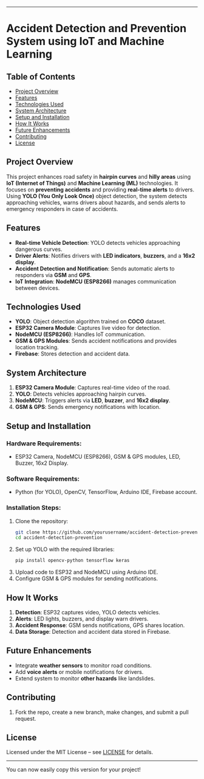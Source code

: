 

---

# Accident Detection and Prevention System using IoT and Machine Learning

## Table of Contents
- [Project Overview](#project-overview)
- [Features](#features)
- [Technologies Used](#technologies-used)
- [System Architecture](#system-architecture)
- [Setup and Installation](#setup-and-installation)
- [How It Works](#how-it-works)
- [Future Enhancements](#future-enhancements)
- [Contributing](#contributing)
- [License](#license)

## Project Overview
This project enhances road safety in **hairpin curves** and **hilly areas** using **IoT (Internet of Things)** and **Machine Learning (ML)** technologies. It focuses on **preventing accidents** and providing **real-time alerts** to drivers. Using **YOLO (You Only Look Once)** object detection, the system detects approaching vehicles, warns drivers about hazards, and sends alerts to emergency responders in case of accidents.

## Features
- **Real-time Vehicle Detection**: YOLO detects vehicles approaching dangerous curves.
- **Driver Alerts**: Notifies drivers with **LED indicators**, **buzzers**, and a **16x2 display**.
- **Accident Detection and Notification**: Sends automatic alerts to responders via **GSM** and **GPS**.
- **IoT Integration**: **NodeMCU (ESP8266)** manages communication between devices.

## Technologies Used
- **YOLO**: Object detection algorithm trained on **COCO** dataset.
- **ESP32 Camera Module**: Captures live video for detection.
- **NodeMCU (ESP8266)**: Handles IoT communication.
- **GSM & GPS Modules**: Sends accident notifications and provides location tracking.
- **Firebase**: Stores detection and accident data.

## System Architecture
1. **ESP32 Camera Module**: Captures real-time video of the road.
2. **YOLO**: Detects vehicles approaching hairpin curves.
3. **NodeMCU**: Triggers alerts via **LED**, **buzzer**, and **16x2 display**.
4. **GSM & GPS**: Sends emergency notifications with location.

## Setup and Installation
### Hardware Requirements:
- ESP32 Camera, NodeMCU (ESP8266), GSM & GPS modules, LED, Buzzer, 16x2 Display.

### Software Requirements:
- Python (for YOLO), OpenCV, TensorFlow, Arduino IDE, Firebase account.

### Installation Steps:
1. Clone the repository:
   ```bash
   git clone https://github.com/yourusername/accident-detection-prevention.git
   cd accident-detection-prevention
   ```
2. Set up YOLO with the required libraries:
   ```bash
   pip install opencv-python tensorflow keras
   ```
3. Upload code to ESP32 and NodeMCU using Arduino IDE.
4. Configure GSM & GPS modules for sending notifications.

## How It Works
1. **Detection**: ESP32 captures video, YOLO detects vehicles.
2. **Alerts**: LED lights, buzzers, and display warn drivers.
3. **Accident Response**: GSM sends notifications, GPS shares location.
4. **Data Storage**: Detection and accident data stored in Firebase.

## Future Enhancements
- Integrate **weather sensors** to monitor road conditions.
- Add **voice alerts** or mobile notifications for drivers.
- Extend system to monitor **other hazards** like landslides.

## Contributing
1. Fork the repo, create a new branch, make changes, and submit a pull request.

## License
Licensed under the MIT License – see [LICENSE](LICENSE) for details.

---

You can now easily copy this version for your project!
